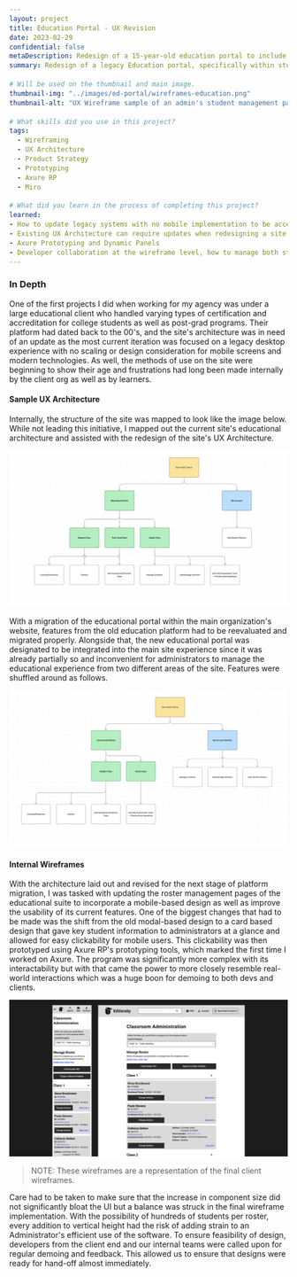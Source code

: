 ```yaml
---
layout: project
title: Education Portal - UX Revision
date: 2023-02-29
confidential: false
metaDescription: Redesign of a 15-year-old education portal to include a mobile breakpoints and more.
summary: Redesign of a legacy Education portal, specifically within student and administration management. Updates focused on updating the format of the portal from its CD-based system to a modern, web-based educational program with a strong mobile component.

# Will be used on the thumbnail and main image.
thumbnail-img: "../images/ed-portal/wireframes-education.png"
thumbnail-alt: "UX Wireframe sample of an admin's student management page"

# What skills did you use in this project?
tags:
  - Wireframing
  - UX Architecture
  - Product Strategy
  - Prototyping
  - Axure RP
  - Miro

# What did you learn in the process of completing this project?
learned:
- How to update legacy systems with no mobile implementation to be accessible on a mobile device
- Existing UX Architecture can require updates when redesigning a site to meet with new user requirements
- Axure Prototyping and Dynamic Panels
- Developer collaboration at the wireframe level, how to manage both stakeholder needs and developer requirements for design hand-off
---
```


### In Depth

One of the first projects I did when working for my agency was under a large educational client who handled varying types of certification and accreditation for college students as well as post-grad programs. Their platform had dated back to the 00's, and the site's architecture was in need of an update as the most current iteration was focused on a legacy desktop experience with no scaling or design consideration for mobile screens and modern technologies. As well, the methods of use on the site were beginning to show their age and frustrations had long been made internally by the client org as well as by learners.


#### Sample UX Architecture

Internally, the structure of the site was mapped to look like the image below. While not leading this initiative, I mapped out the current site's educational architecture and assisted with the redesign of the site's UX Architecture.

![Diagram of old UX Architecture](../images/ed-portal/ux-architecture-education.png)

With a migration of the educational portal within the main organization's website, features from the old education platform had to be reevaluated and migrated properly. Alongside that, the new educational portal was designated to be integrated into the main site experience since it was already partially so and inconvenient for administrators to manage the educational experience from two different areas of the site. Features were shuffled around as follows. 

![Diagram of new UX Architecture](../images/ed-portal/ux-architecture-education-revised.png)

#### Internal Wireframes

With the architecture laid out and revised for the next stage of platform migration, I was tasked with updating the roster management pages of the educational suite to incorporate a mobile-based design as well as improve the usability of its current features. One of the biggest changes that had to be made was the shift from the old modal-based design to a card based design that gave key student information to administrators at a glance and allowed for easy clickability for mobile users. This clickability was then prototyped using Axure RP's prototyping tools, which marked the first time I worked on Axure. The program was significantly more complex with its interactability but with that came the power to more closely resemble real-world interactions which was a huge boon for demoing to both devs and clients.

![UX Wireframe sample of an admin's student management page](../images/ed-portal/wireframes-education.png)
> NOTE: These wireframes are a representation of the final client wireframes.

Care had to be taken to make sure that the increase in component size did not significantly bloat the UI but a balance was struck in the final wireframe implementation. With the possibility of hundreds of students per roster, every addition to vertical height had the risk of adding strain to an Administrator's efficient use of the software. To ensure feasibility of design, developers from the client end and our internal teams were called upon for regular demoing and feedback. This allowed us to ensure that designs were ready for hand-off almost immediately.